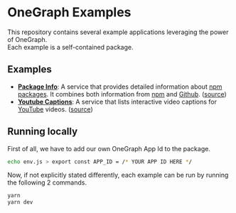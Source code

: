 # OneGraph Examples

This repository contains several example applications leveraging the power of OneGraph.<br>
Each example is a self-contained package.<br>

## Examples

- [**Package Info**](https://packageinfo.now.sh): A service that provides detailed information about [npm packages](https://www.npmjs.com). It combines both information from [npm](https://www.npmjs.com) and [Github](http://github.com). ([source](packageinfo))
- [**Youtube Captions**](https://youtube-captions.now.sh): A service that lists interactive video captions for [YouTube](https://www.youtube.com/) videos. ([source](youtube-captions))

## Running locally

First of all, we have to add our own OneGraph App Id to the package.

```sh
echo env.js > export const APP_ID = /* YOUR APP ID HERE */
```

Now, if not explicitly stated differently, each example can be run by running the following 2 commands.

```sh
yarn
yarn dev
```

